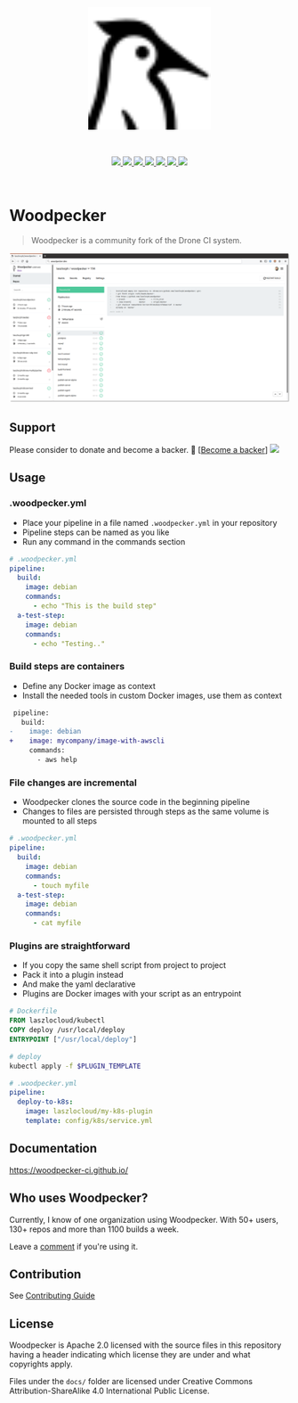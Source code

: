 <p align="center">
  <a href="https://github.com/woodpecker-ci/woodpecker/">
    <img alt="Woodpecker" src="https://raw.githubusercontent.com/woodpecker-ci/woodpecker/master/docs/static/img/logo.svg" width="220"/>
  </a>
</p>
<br/>
<p align="center">
  <a href="https://wp.laszlo.cloud/woodpecker-ci/woodpecker" title="Build Status">
    <img src="https://wp.laszlo.cloud/api/badges/woodpecker-ci/woodpecker/status.svg">
  </a>
  <a href="https://discord.gg/fcMQqSMXJy" title="Join the Discord chat at https://discord.gg/fcMQqSMXJy">
    <img src="https://img.shields.io/discord/838698813463724034.svg">
  </a>
  <a href="https://goreportcard.com/badge/github.com/woodpecker-ci/woodpecker" title="Go Report Card">
    <img src="https://goreportcard.com/badge/github.com/woodpecker-ci/woodpecker">
  </a>
  <a href="https://godoc.org/github.com/woodpecker-ci/woodpecker" title="GoDoc">
    <img src="https://godoc.org/github.com/woodpecker-ci/woodpecker?status.svg">
  </a>
  <a href="https://github.com/woodpecker-ci/woodpecker/releases/latest" title="GitHub release">
    <img src="https://img.shields.io/github/v/release/woodpecker-ci/woodpecker?sort=semver">
  </a>
  <a href="https://hub.docker.com/r/woodpeckerci/woodpecker-server" title="Docker pulls">
    <img src="https://img.shields.io/docker/pulls/woodpeckerci/woodpecker-server">
  </a>
  <a href="https://opensource.org/licenses/Apache-2.0" title="License: Apache-2.0">
    <img src="https://img.shields.io/badge/License-Apache%202.0-blue.svg">
  </a>
</p>
<br/>

# Woodpecker

> Woodpecker is a community fork of the Drone CI system.

![woodpecker](docs/docs/woodpecker.png)

## Support

Please consider to donate and become a backer. 🙏 [[Become a backer](https://opencollective.com/woodpecker-ci#category-CONTRIBUTE)]
<a href="https://opencollective.com/woodpecker-ci" target="_blank"><img src="https://opencollective.com/woodpecker-ci/backers.svg?width=890"></a>

## Usage

### .woodpecker.yml

- Place your pipeline in a file named `.woodpecker.yml` in your repository
- Pipeline steps can be named as you like
- Run any command in the commands section

```yaml
# .woodpecker.yml
pipeline:
  build:
    image: debian
    commands:
      - echo "This is the build step"
  a-test-step:
    image: debian
    commands:
      - echo "Testing.."
```

### Build steps are containers

- Define any Docker image as context
- Install the needed tools in custom Docker images, use them as context

```diff
 pipeline:
   build:
-    image: debian
+    image: mycompany/image-with-awscli
     commands:
       - aws help
```

### File changes are incremental

- Woodpecker clones the source code in the beginning pipeline
- Changes to files are persisted through steps as the same volume is mounted to all steps

```yaml
# .woodpecker.yml
pipeline:
  build:
    image: debian
    commands:
      - touch myfile
  a-test-step:
    image: debian
    commands:
      - cat myfile
```

### Plugins are straightforward

- If you copy the same shell script from project to project
- Pack it into a plugin instead
- And make the yaml declarative
- Plugins are Docker images with your script as an entrypoint

```Dockerfile
# Dockerfile
FROM laszlocloud/kubectl
COPY deploy /usr/local/deploy
ENTRYPOINT ["/usr/local/deploy"]
```

```bash
# deploy
kubectl apply -f $PLUGIN_TEMPLATE
```

```yaml
# .woodpecker.yml
pipeline:
  deploy-to-k8s:
    image: laszlocloud/my-k8s-plugin
    template: config/k8s/service.yml
```

## Documentation

https://woodpecker-ci.github.io/

## Who uses Woodpecker?

Currently, I know of one organization using Woodpecker. With 50+ users, 130+ repos and more than 1100 builds a week.

Leave a [comment](https://github.com/woodpecker-ci/woodpecker/issues/122) if you're using it. 

## Contribution

See [Contributing Guide](CONTRIBUTING.md)

## License

Woodpecker is Apache 2.0 licensed with the source files in this repository having a header indicating which license they are under and what copyrights apply.

Files under the `docs/` folder are licensed under Creative Commons Attribution-ShareAlike 4.0 International Public License.
